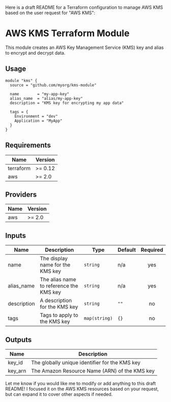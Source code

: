 Here is a draft README for a Terraform configuration to manage AWS KMS based on the user request for "AWS KMS":

# AWS KMS Terraform Module

This module creates an AWS Key Management Service (KMS) key and alias to encrypt and decrypt data.

## Usage

```hcl
module "kms" {
  source = "github.com/myorg/kms-module"

  name        = "my-app-key"
  alias_name  = "alias/my-app-key"
  description = "KMS key for encrypting my app data"

  tags = {
    Environment = "dev" 
    Application = "MyApp"
  }
}
```

## Requirements

| Name | Version |
|------|---------|
| terraform | >= 0.12 |
| aws | >= 2.0 |

## Providers

| Name | Version |
|------|---------|
| aws | >= 2.0 |

## Inputs

| Name | Description | Type | Default | Required |
|------|-------------|------|---------|:--------:|
| name | The display name for the KMS key | `string` | n/a | yes |
| alias\_name | The alias name to reference the KMS key | `string` | n/a | yes |
| description | A description for the KMS key | `string` | `""` | no |
| tags | Tags to apply to the KMS key | `map(string)` | `{}` | no |

## Outputs

| Name | Description |
|------|-------------|
| key\_id | The globally unique identifier for the KMS key |
| key\_arn | The Amazon Resource Name (ARN) of the KMS key |

Let me know if you would like me to modify or add anything to this draft README! I focused it on the AWS KMS resources based on your request, but can expand it to cover other aspects if needed.